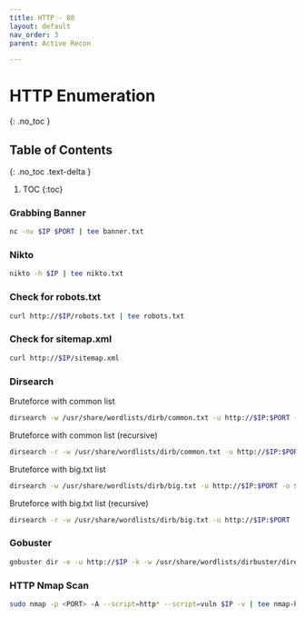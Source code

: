 ```yaml
---
title: HTTP - 80
layout: default
nav_order: 3
parent: Active Recon

---
```


# HTTP Enumeration
{: .no_toc }

## Table of Contents
{: .no_toc .text-delta }
1. TOC
{:toc}

### Grabbing Banner
```bash
nc -nv $IP $PORT | tee banner.txt
```
### Nikto
```bash
nikto -h $IP | tee nikto.txt
```
### Check for robots.txt
```bash
curl http://$IP/robots.txt | tee robots.txt
```
### Check for sitemap.xml
```bash
curl http://$IP/sitemap.xml
```

### Dirsearch
Bruteforce with common list
```bash
dirsearch -w /usr/share/wordlists/dirb/common.txt -u http://$IP:$PORT -o $PWD/dirsearch.txt
```
Bruteforce with common list (recursive)
```bash
dirsearch -r -w /usr/share/wordlists/dirb/common.txt -u http://$IP:$PORT -o $PWD/dirsearch.txt
```
Bruteforce with big.txt list
```bash
dirsearch -w /usr/share/wordlists/dirb/big.txt -u http://$IP:$PORT -o $PWD/dirsearch.txt
```
Bruteforce with big.txt list (recursive)
```bash
dirsearch -r -w /usr/share/wordlists/dirb/big.txt -u http://$IP:$PORT -o $PWD/dirsearch.txt
```
### Gobuster
```bash
gobuster dir -e -u http://$IP -k -w /usr/share/wordlists/dirbuster/directory-list-lowercase-2.3-medium.txt -o gobuster.txt
```

### HTTP Nmap Scan
```bash
sudo nmap -p <PORT> -A --script=http* --script=vuln $IP -v | tee nmap-http.txt
```

